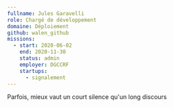 ```yaml
---
fullname: Jules Garavelli
role: Chargé de développement
domaine: Déploiement
github: walen_github
missions:
  - start: 2020-06-02
    end: 2020-11-30
    status: admin
    employer: DGCCRF
    startups:
      - signalement
---
```

Parfois, mieux vaut un court silence qu'un long discours